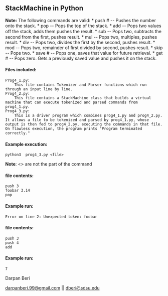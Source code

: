 ## StackMachine in Python
**Note:** The following commands are valid:
    * push # -- Pushes the number onto the stack.
    * pop -- Pops the top of the stack.
    * add -- Pops two values oﬀ the stack, adds them pushes the result.
    * sub -- Pops two, subtracts the second from the first, pushes result.
    * mul -- Pops two, multiples, pushes result.
    * div -- Pops two, divides the first by the second, pushes result.
    * mod -- Pops two, remainder of first divided by second, pushes result.
    * skip -- Pops two.
    * save # -- Pops one, saves that value for future retrieval.
    * get # -- Pops zero. Gets a previously saved value and pushes it on the stack.

#### Files included:
    Prog4_1.py:
        This file contains Tokenizer and Parser functions which run through an input line by line.
    Prog4_2.py:
        This file contains a StackMachine class that builds a virtual machine that can execute tokenized and parsed commands from prog4_1.py.
    Prog4_3.py:
        This is a driver program which combines prog4_1.py and prog4_2.py. It allows a file to be tokenized and parsed by prog4_1.py, whose output is then fed to prog4_2.py, executing the commands in that file. On flawless execution, the program prints "Program terminated correctly."

#### Example execution:
    python3  prog4_3.py <file>
**Note**: <> are not the part of the command

#### file contents:
    push 3
    foobar 3.14
    pop

#### Example run:
    Error on line 2: Unexpected token: foobar

#### file contents:
    push 3
    push 4
    add

#### Example run:
    7

Darpan Beri

darpanberi.99@gmail.com || dberi@sdsu.edu
